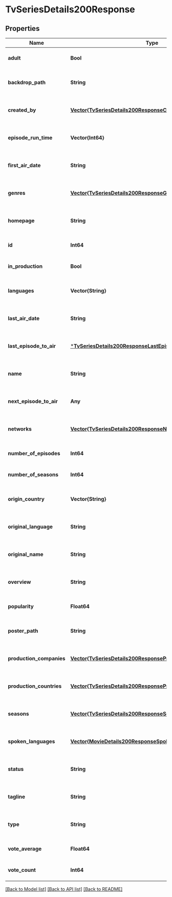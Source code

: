 # TvSeriesDetails200Response


## Properties
Name | Type | Description | Notes
------------ | ------------- | ------------- | -------------
**adult** | **Bool** |  | [optional] [default to true]
**backdrop_path** | **String** |  | [optional] [default to nothing]
**created_by** | [**Vector{TvSeriesDetails200ResponseCreatedByInner}**](TvSeriesDetails200ResponseCreatedByInner.md) |  | [optional] [default to nothing]
**episode_run_time** | **Vector{Int64}** |  | [optional] [default to nothing]
**first_air_date** | **String** |  | [optional] [default to nothing]
**genres** | [**Vector{TvSeriesDetails200ResponseGenresInner}**](TvSeriesDetails200ResponseGenresInner.md) |  | [optional] [default to nothing]
**homepage** | **String** |  | [optional] [default to nothing]
**id** | **Int64** |  | [optional] [default to 0]
**in_production** | **Bool** |  | [optional] [default to true]
**languages** | **Vector{String}** |  | [optional] [default to nothing]
**last_air_date** | **String** |  | [optional] [default to nothing]
**last_episode_to_air** | [***TvSeriesDetails200ResponseLastEpisodeToAir**](TvSeriesDetails200ResponseLastEpisodeToAir.md) |  | [optional] [default to nothing]
**name** | **String** |  | [optional] [default to nothing]
**next_episode_to_air** | **Any** |  | [optional] [default to nothing]
**networks** | [**Vector{TvSeriesDetails200ResponseNetworksInner}**](TvSeriesDetails200ResponseNetworksInner.md) |  | [optional] [default to nothing]
**number_of_episodes** | **Int64** |  | [optional] [default to 0]
**number_of_seasons** | **Int64** |  | [optional] [default to 0]
**origin_country** | **Vector{String}** |  | [optional] [default to nothing]
**original_language** | **String** |  | [optional] [default to nothing]
**original_name** | **String** |  | [optional] [default to nothing]
**overview** | **String** |  | [optional] [default to nothing]
**popularity** | **Float64** |  | [optional] [default to 0]
**poster_path** | **String** |  | [optional] [default to nothing]
**production_companies** | [**Vector{TvSeriesDetails200ResponseProductionCompaniesInner}**](TvSeriesDetails200ResponseProductionCompaniesInner.md) |  | [optional] [default to nothing]
**production_countries** | [**Vector{TvSeriesDetails200ResponseProductionCountriesInner}**](TvSeriesDetails200ResponseProductionCountriesInner.md) |  | [optional] [default to nothing]
**seasons** | [**Vector{TvSeriesDetails200ResponseSeasonsInner}**](TvSeriesDetails200ResponseSeasonsInner.md) |  | [optional] [default to nothing]
**spoken_languages** | [**Vector{MovieDetails200ResponseSpokenLanguagesInner}**](MovieDetails200ResponseSpokenLanguagesInner.md) |  | [optional] [default to nothing]
**status** | **String** |  | [optional] [default to nothing]
**tagline** | **String** |  | [optional] [default to nothing]
**type** | **String** |  | [optional] [default to nothing]
**vote_average** | **Float64** |  | [optional] [default to 0]
**vote_count** | **Int64** |  | [optional] [default to 0]


[[Back to Model list]](../README.md#models) [[Back to API list]](../README.md#api-endpoints) [[Back to README]](../README.md)


